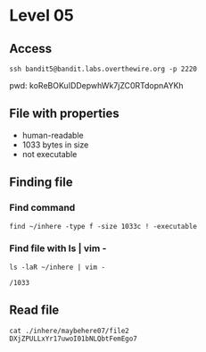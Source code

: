 # Level 05

## Access
```
ssh bandit5@bandit.labs.overthewire.org -p 2220
```
pwd: koReBOKuIDDepwhWk7jZC0RTdopnAYKh

## File with properties
* human-readable
* 1033 bytes in size
* not executable

## Finding file
### Find command
```
find ~/inhere -type f -size 1033c ! -executable
```

### Find file with ls | vim -
```
ls -laR ~/inhere | vim -

/1033
```

## Read file
```
cat ./inhere/maybehere07/file2
DXjZPULLxYr17uwoI01bNLQbtFemEgo7
```
